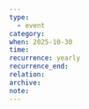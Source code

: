 ```yaml
---
type:
  - event
category:
when: 2025-10-30
time:
recurrence: yearly
recurrence_end:
relation:
archive:
note:
---
```

